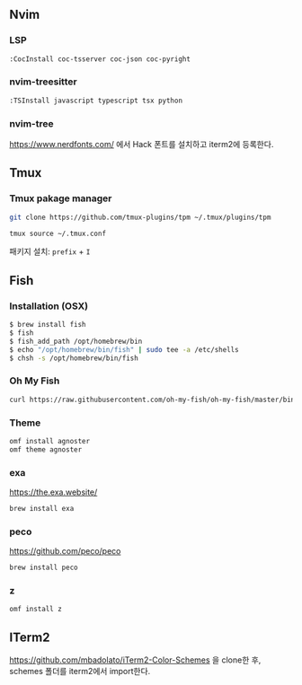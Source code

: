 ## Nvim
### LSP
```sh
:CocInstall coc-tsserver coc-json coc-pyright
```

### nvim-treesitter
```sh
:TSInstall javascript typescript tsx python
```

### nvim-tree
https://www.nerdfonts.com/ 에서 Hack 폰트를 설치하고 iterm2에 등록한다.

## Tmux
### Tmux pakage manager
```sh
git clone https://github.com/tmux-plugins/tpm ~/.tmux/plugins/tpm
```

```sh
tmux source ~/.tmux.conf
```

패키지 설치: `prefix` + `I`

## Fish
### Installation (OSX)
```sh
$ brew install fish
$ fish
$ fish_add_path /opt/homebrew/bin
$ echo "/opt/homebrew/bin/fish" | sudo tee -a /etc/shells
$ chsh -s /opt/homebrew/bin/fish
```

### Oh My Fish
```sh
curl https://raw.githubusercontent.com/oh-my-fish/oh-my-fish/master/bin/install | fish
```

### Theme
```sh
omf install agnoster
omf theme agnoster
```


### exa
https://the.exa.website/
```sh
brew install exa
```

### peco
https://github.com/peco/peco
```sh
brew install peco
```

### z
```sh
omf install z
```

## ITerm2
https://github.com/mbadolato/iTerm2-Color-Schemes 을 clone한 후, schemes 폴더를 iterm2에서 import한다.

